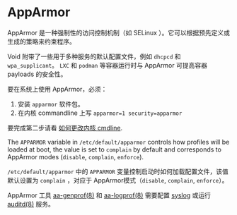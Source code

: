 # AppArmor

AppArmor 是一种强制性的访问控制机制（如 SELinux ）。它可以根据预先定义或生成的策略来约束程序。

Void 附带了一些用于多种服务的默认配置文件，例如 `dhcpcd` 和 `wpa_supplicant`。 `LXC` 和 `podman` 等容器运行时与 AppArmor 可提高容器 payloads 的安全性。 

要在系统上使用 AppArmor，必须： 

1. 安装 `apparmor` 软件包。
2. 在内核 commandline 上写 `apparmor=1 security=apparmor`

要完成第二步请看 [如何更改内核 cmdline](./../kernel.md#cmdline).

The `APPARMOR` variable in `/etc/default/apparmor` controls how profiles will be
loaded at boot, the value is set to `complain` by default and corresponds to
AppArmor modes (`disable`, `complain`, `enforce`).

`/etc/default/apparmor` 中的 `APPARMOR` 变量控制启动时如何加载配置文件，该值默认设置为 `complain` ，对应于 AppArmor模式（`disable`, `complain`, `enforce`）。

AppArmor 工具 [aa-genprof(8)](https://man.voidlinux.org/aa-genprof.8) 和 [aa-logprof(8)](https://man.voidlinux.org/aa-logprof.8) 需要配置 [syslog](../services/logging.md) 或运行 [auditd(8)](https://man.voidlinux.org/auditd.8) 服务。
